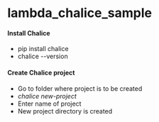 # lambda_chalice_sample
#### Install Chalice
- pip install chalice
- chalice --version
#### Create Chalice project
- Go to folder where project is to be created
- *chalice new-project*
- Enter name of project
- New project directory is created
